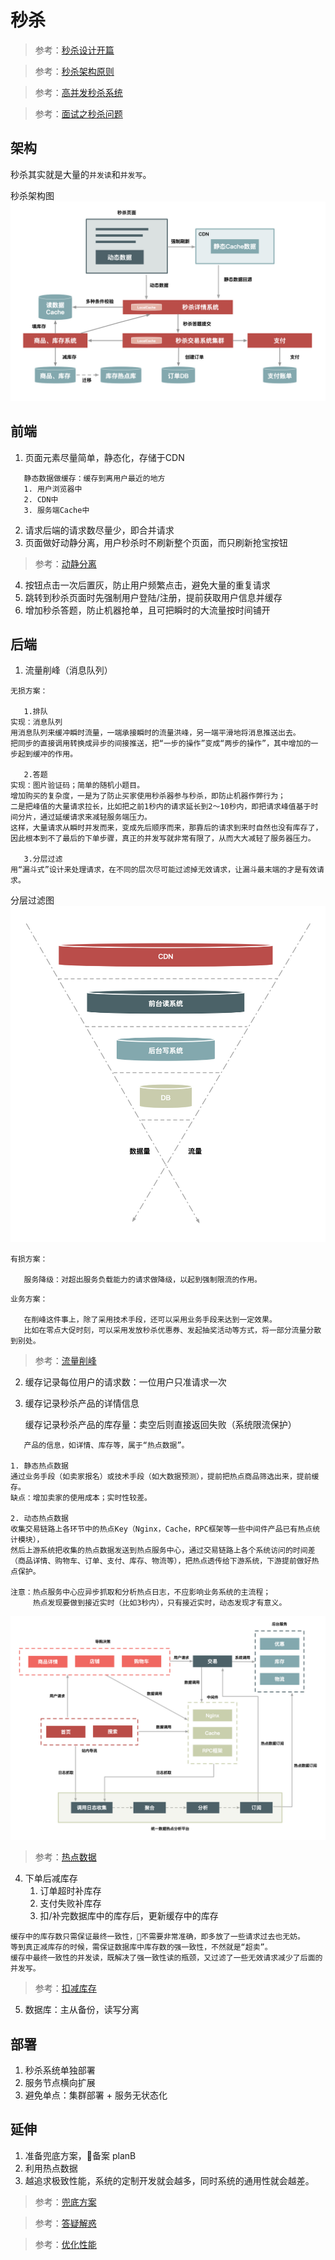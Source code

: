# 秒杀

> 参考：[秒杀设计开篇](https://time.geekbang.org/column/article/40153)

> 参考：[秒杀架构原则](https://time.geekbang.org/column/article/40726)

> 参考：[高并发秒杀系统](https://blog.csdn.net/CSDN_Terence/article/details/77744042)

> 参考：[面试之秒杀问题](http://www.voidcn.com/article/p-dkhmifwx-co.html)


## 架构
秒杀其实就是大量的`并发读`和`并发写`。

秒杀架构图
![](resources/秒杀架构图.jpg)


## 前端
1. 页面元素尽量简单，静态化，存储于CDN
```
   静态数据做缓存：缓存到离用户最近的地方
   1. 用户浏览器中
   2. CDN中
   3. 服务端Cache中
```
2. 请求后端的请求数尽量少，即合并请求
3. 页面做好动静分离，用户秒杀时不刷新整个页面，而只刷新抢宝按钮
> 参考：[动静分离](https://time.geekbang.org/column/article/40727)
4. 按钮点击一次后置灰，防止用户频繁点击，避免大量的重复请求
5. 跳转到秒杀页面时先强制用户登陆/注册，提前获取用户信息并缓存
6. 增加秒杀答题，防止机器抢单，且可把瞬时的大流量按时间铺开


## 后端
1. 流量削峰（消息队列）
```
无损方案：

   1.排队
实现：消息队列
用消息队列来缓冲瞬时流量，一端承接瞬时的流量洪峰，另一端平滑地将消息推送出去。
把同步的直接调用转换成异步的间接推送，把“一步的操作”变成“两步的操作”，其中增加的一步起到缓冲的作用。

   2.答题
实现：图片验证码；简单的随机小题目。
增加购买的复杂度，一是为了防止买家使用秒杀器参与秒杀，即防止机器作弊行为；
二是把峰值的大量请求拉长，比如把之前1秒内的请求延长到2～10秒内，即把请求峰值基于时间分片，通过延缓请求来减轻服务端压力。
这样，大量请求从瞬时并发而来，变成先后顺序而来，那靠后的请求到来时自然也没有库存了，
因此根本到不了最后的下单步骤，真正的并发写就非常有限了，从而大大减轻了服务器压力。

   3.分层过滤
用“漏斗式”设计来处理请求，在不同的层次尽可能过滤掉无效请求，让漏斗最末端的才是有效请求。
```
分层过滤图
![](resources/分层过滤.jpg)

```
有损方案：

   服务降级：对超出服务负载能力的请求做降级，以起到强制限流的作用。   
```

```
业务方案：

   在削峰这件事上，除了采用技术手段，还可以采用业务手段来达到一定效果。
   比如在零点大促时刻，可以采用发放秒杀优惠券、发起抽奖活动等方式，将一部分流量分散到别处。
```

> 参考：[流量削峰](https://time.geekbang.org/column/article/40736)

2. 缓存记录每位用户的请求数：一位用户只准请求一次

3. 缓存记录秒杀产品的详情信息
   
   缓存记录秒杀产品的库存量：卖空后则直接返回失败（系统限流保护）
```
   产品的信息，如详情、库存等，属于“热点数据”。

1. 静态热点数据
通过业务手段（如卖家报名）或技术手段（如大数据预测），提前把热点商品筛选出来，提前缓存。
缺点：增加卖家的使用成本；实时性较差。

2. 动态热点数据
收集交易链路上各环节中的热点Key（Nginx，Cache，RPC框架等一些中间件产品已有热点统计模块），
然后上游系统把收集的热点数据发送到热点服务中心，通过交易链路上各个系统访问的时间差
（商品详情、购物车、订单、支付、库存、物流等），把热点透传给下游系统，下游提前做好热点保护。

注意：热点服务中心应异步抓取和分析热点日志，不应影响业务系统的主流程；
     热点发现要做到接近实时（比如3秒内），只有接近实时，动态发现才有意义。

```
![](resources/热点数据.jpg)

> 参考：[热点数据](https://time.geekbang.org/column/article/40729)

4. 下单后减库存
   1. 订单超时补库存
   2. 支付失败补库存
   3. 扣/补完数据库中的库存后，更新缓存中的库存
```   
缓存中的库存数只需保证最终一致性，不需要非常准确，即多放了一些请求过去也无妨。
等到真正减库存的时候，需保证数据库中库存数的强一致性，不然就是“超卖”。
缓存中最终一致性的并发读，既解决了强一致性读的瓶颈，又过滤了一些无效请求减少了后面的并发写。
```

> 参考：[扣减库存](https://time.geekbang.org/column/article/40743)

5. 数据库：主从备份，读写分离

## 部署
1. 秒杀系统单独部署
2. 服务节点横向扩展
3. 避免单点：集群部署 + 服务无状态化

## 延伸
1. 准备兜底方案，备案 planB
2. 利用热点数据
3. 越追求极致性能，系统的定制开发就会越多，同时系统的通用性就会越差。

> 参考：[兜底方案](https://time.geekbang.org/column/article/40744)

> 参考：[答疑解惑](https://time.geekbang.org/column/article/68247)

> 参考：[优化性能](https://time.geekbang.org/column/article/40742)

